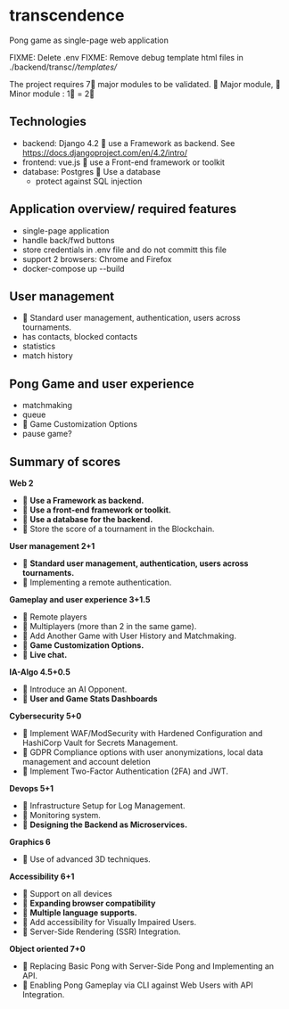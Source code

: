 # transcendence
Pong game as single-page web application 

FIXME: Delete .env 
FIXME: Remove debug template html files in ./backend/transc/*/templates/*

The project requires 7🔺 major modules to be validated.
🔺 Major module, 🔸 Minor module : 1🔺 = 2🔸


## Technologies
- backend: Django 4.2 🔺 use a Framework as backend. See https://docs.djangoproject.com/en/4.2/intro/
- frontend: vue.js 🔸 use a Front-end framework or toolkit
- database: Postgres 🔸 Use a database
  - protect against SQL injection

## Application overview/ required features
- single-page application
- handle back/fwd buttons
- store credentials in .env file and do not committ this file
- support 2 browsers: Chrome and Firefox
- docker-compose up --build

## User management
  - 🔺 Standard user management, authentication, users across tournaments.
  - has contacts, blocked contacts
  - statistics
  - match history

## Pong Game and user experience
  - matchmaking
  - queue
  - 🔸 Game Customization Options
  - pause game?



## Summary of scores

**Web 2**
- 🔺 **Use a Framework as backend.**
- 🔸 **Use a front-end framework or toolkit.**
- 🔸 **Use a database for the backend.**
- 🔺 Store the score of a tournament in the Blockchain.
  
**User management 2+1**
- 🔺 **Standard user management, authentication, users across tournaments.**
- 🔺 Implementing a remote authentication.
  
**Gameplay and user experience 3+1.5**
- 🔺 Remote players
- 🔺 Multiplayers (more than 2 in the same game).
- 🔺 Add Another Game with User History and Matchmaking.
- 🔸 **Game Customization Options.**
- 🔺 **Live chat.**

**IA-Algo 4.5+0.5**
- 🔺 Introduce an AI Opponent.
- 🔸 **User and Game Stats Dashboards**

**Cybersecurity 5+0**
- 🔺 Implement WAF/ModSecurity with Hardened Configuration and HashiCorp Vault for Secrets Management.
- 🔸 GDPR Compliance options with user anonymizations, local data management and account deletion
- 🔺 Implement Two-Factor Authentication (2FA) and JWT.

**Devops 5+1**
- 🔺 Infrastructure Setup for Log Management.
- 🔸 Monitoring system.
- 🔺 **Designing the Backend as Microservices.**

**Graphics 6**
- 🔺 Use of advanced 3D techniques.
  
**Accessibility 6+1**
- 🔸 Support on all devices
- 🔸 **Expanding browser compatibility**
- 🔸 **Multiple language supports.**
- 🔸 Add accessibility for Visually Impaired Users.
- 🔸 Server-Side Rendering (SSR) Integration.
  
**Object oriented 7+0**
- 🔺 Replacing Basic Pong with Server-Side Pong and Implementing an API.
- 🔺 Enabling Pong Gameplay via CLI against Web Users with API Integration.
